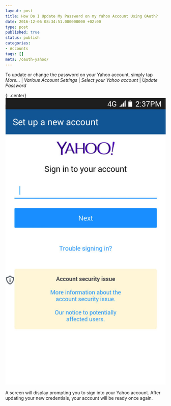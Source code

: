 ```yaml
---
layout: post
title: How Do I Update My Password on my Yahoo Account Using OAuth?
date: 2016-12-06 08:34:51.000000000 +02:00
type: post
published: true
status: publish
categories:
- Accounts
tags: []
meta: /oauth-yahoo/
---
```


To update or change the password on your Yahoo account, simply tap *More...* \| *Various Account Settings* \| *Select your Yahoo account* \| *Update Password*

{: .center}
![BlueMail Yahoo](/assets/BlueMail_Yahoo_Screen_1-576x1024.jpg)

A screen will display prompting you to sign into your Yahoo account. After updating your new credentials, your account will be ready once again.